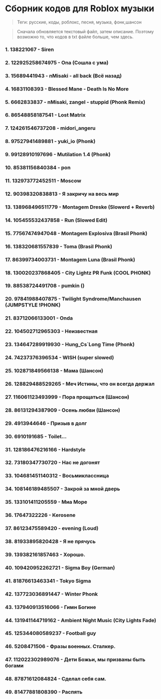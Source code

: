 # Сборник кодов для Roblox музыки 

>Теги: русские, коды, роблокс, песня, музыка, фонк,шансон

>Сначала обновляется текстовый файл, затем описание. Поэтому возможно то, что кодов в txt файле больше, чем здесь.

### 1. 138221067 - Siren
### 2. 122925258674975 - Ona (Сошла с ума)
### 3. 15689441943 - nMisaki - all back (Всё назад)
### 4. 16831108393 - Blessed Mane - Death Is No More
### 5. 6662833837 - nMisaki, zangel - stuppid (Phonk Remix)
### 6. 86548858187541 - Lost Matrix
### 7. 124261546737208 - midori_angeru
### 8. 97527941489881 - yuki_io (Phonk)
### 9. 99128910197696 - Mutilation 1.4 (Phonk)
### 10. 85381156840384 - pon
### 11. 132973772452511 - Moscow
### 12. 90398320838813 - Я закричу на весь мир
### 13. 138968496511779 - Montagem Dreske (Slowerd + Reverb)
### 14. 105455532437858 - Run (Slowed Edit)
### 15. 77567474947048 - Montagem Explosiva (Brasil Phonk)
### 16. 138320681557839 - Toma (Brasil Phonk)
### 17. 86399734003731 - Montagem Luna (Brasil Phonk)
### 18. 130020237868405 - City Lightz PR Funk (COOL PHONK)
### 19. 88538724491708 - pumkin ()
### 20. 97841988407875 - Twilight Syndrome/Manchausen (JUMPSTYLE !PHONK)
### 21. 83712066133001 - Onda
### 22. 104502712965303 - Неизвестная
### 23. 134647289919930 - Hung_Cs`Long Time (Phonk)
### 24. 74237376396534 - WISH (super slowed)
### 25. 102871849566138 - Мама (Шансон)
### 26. 128829488529265 - Меч Истины, что он всегда держал
### 27. 116061123493999 - Пора прощаться (Шансон)
### 28. 86131294387909 - Осень любви (Шансон)
### 29. 4913944646 - Призыв в долг
### 30. 6910191685 - Toilet...
### 31. 128186476216166 - Hardstyle
### 32. 73180347730720 - Нас не догонят
### 33. 104681451140312 - Восьмиклассница
### 34. 108146189485507 - Закрой за мной дверь
### 35. 133101411205559 - Миа Море
### 36. 17647322226 - Kerosene
### 37. 86123475589420 - evening (Loud)
### 38. 81933895820428 - Я не прячусь
### 39. 139382161857463 - Хорошо.
### 40. 109420952262721 - Sigma Boy (German)
### 41. 81876613463341 - Tokyo Sigma
### 42. 137723036891447 - Winter Phonk
### 43. 137940913516066 - Гимн Богине
### 44. 131941144719162 - Ambient Night Music (City Lights Fade)
### 45. 125344080589237 - Football guy
### 46. 5208471506 - Фразы военных. Сталкер.
### 47. 112022302989076 - Дети Божьи, мы призваны быть богами
### 48. 87871612084824 - Сделал себя сам.
### 49. 81477881808390 - Распять
